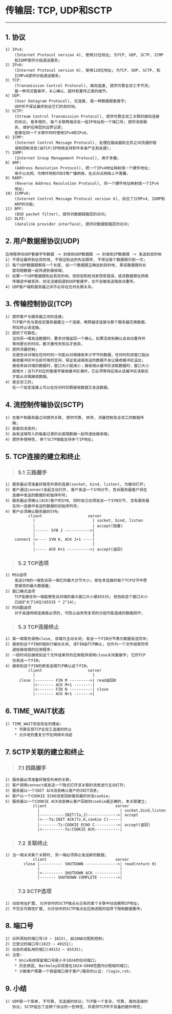 # **传输层: TCP, UDP和SCTP**
***

## **1. 协议**
    1) IPv4:
        (Internet Protocol version 4), 使用32位地址; 为TCP, UDP, SCTP, ICMP
        和IGMP提供分组递送服务;
    2) IPv6:
        (Internet Protocol version 6), 使用128位地址; 为TCP, UDP, SCTP, 和
        ICMPv6提供分组递送服务;
    3) TCP:
        (Transmission Control Protocol), 面向连接, 提供可靠全双工字节流;
        是一种流式套接字，关心确认、超时和重传之类的细节。
    4) UDP:
        (User Datagram Protocol), 无连接, 是一种数据报套接字;
        UDP并不保证最终到达它们的目的地。
    5) SCTP:
        (Stream Control Transmission Protocol), 提供可靠全双工关联的面向连接
        的协议; 是多宿的, 每个关联两端涉及一组IP地址和一个端口号; 提供消息服
        务, 维护应用层的边界记录;
        能够在同一个关联中同时使用IPv4和IPv6。
    6) ICMP:
        (Internet Control Message Protocol), 处理在路由器和主机之间流通的错
        误和控制消息(由TCP/IP网络支持软件本身产生和处理);
    7) IGMP:
        (Internet Group Management Protocol), 用于多播;
    8) ARP:
        (Address Resolution Protocol), 把一个IPv4地址映射成一个硬件地址;
        用于以太网、令牌环网和FDDI等广播网络，在点对点网络上不需要。
    9) RARP:
        (Reverse Address Resolution Protocol), 将一个硬件地址映射成一个IPv4
        地址;
    10) ICMPv6:
        (Internet Control Message Protocol version 6), 综合了ICMPv4, IGMP和
        ARP的功能;
    11) BPF:
        (BSD packet filter), 提供对数据链路层的访问;
    12) DLPI:
        (datalink provider interface), 提供对数据链路层的访问;

## **2. 用户数据报协议(UDP)**
    应用程序向UDP套接字写数据 -> 封装到UDP数据报 -> 封装到IP数据报 -> 发送到目的地
    1) 不保证最终到达目的地, 不保证到达的先后顺序, 不保证每个数据报只到一次;
    2) 每个UDP数据报都有一个长度, 如一个数据报正确达到目的地, 那该数据报的长
       度将随数据一起传递到接收端;
    3) 如果一个UDP数据报到达其目的地，但校验和检测发现有错误，或该数据报在网络
       传输途中被丢弃，则无法被投递到UDP套接字，也不会被发送端自动重传。
    4) UDP客户端和服务器之间不必存在任何长期关系。

## **3. 传输控制协议(TCP)**
    1) 提供客户与服务器之间的连接;
       TCP客户先与某给定服务器建立一个连接，再跨越该连接与那个服务器交换数据，
       然后终止该连接。
    2) 提供了可靠性;
       当向另一端发送数据时，要求对端返回一个确认，如果没收到确认会自动重传并
       等待更长的时间，数次重传失败后才放弃。
    3) 提供流量控制;
       总是告诉对端在任何时刻一次能从对端接收多少字节的数据，任何时刻该窗口指出
       接收缓冲区中当前可用的空间，保证发送端发送的数据不会让接收缓冲区溢出;
       接收来自对端的数据时，窗口大小就减小；接收端从缓冲区读取数据时，窗口大小
       就增大；当TCP对应的套接字接收缓冲区满时，它必须等待应用从该缓冲区读取后
       才能从对端接收数据。
    4) 是全双工的;
       在一个给定连接上可以在任何时刻既接收数据又发送数据。

## **4. 流控制传输协议(SCTP)**
    1) 在客户和服务器之间提供关联, 提供可靠, 排序, 流量控制及全双工的数据传
       输;
    2) 是面向消息的;
    3) 由发送端写入的每条记录的长度随数据一起传递给接收端;
    4) 提供多宿特性, 单个SCTP端能支持多个IP地址;


## **5. TCP连接的建立和终止**
> ### **5.1 三路握手**
    1) 服务器必须准备好接受外来的连接(socket, bind, listen), 为被动打开;
    2) 客户通过connect发起主动打开, 客户发送一个SYN分节, 告诉服务器客户将在
       连接中发送的数据的初始序列号;
    3) 服务器必须确认(ACK)客户的SYN, 同时自己也得发送一个SYN分节, 含有服务器
       在同一连接中发送的数据的初始序列号;
    4) 客户必须确认服务器的SYN;
              client                    server
                |                         | socket, bind, listen
                |                         | accept(阻塞)
                |------ SYN J ----------->|
                |                         |
        connect |<---- SYN K, ACK J+1 ----|
                |                         |
                |----- ACK K+1 ---------->| accept(返回)
> ### **5.2 TCP选项**
    1) MSS选项
        发送SYN的一端告诉另一端它的最大分节大小; 即在本连接的每个TCP分节中愿
        意接受的最大数据量;
    2) 窗口模式选项
        TCP连接任何一端能够告诉对端的最大窗口大小是65535; 但目前这个窗口大小
        已经扩大了14位(65535 * 2^14);
    3) 时间戳选项
        对于高速网络连接是必须的, 可防止由失而复现的分组可能造成的数据损坏;
> ### **5.3 TCP连接终止**
    1) 某一端首先调用close, 该端为主动关闭; 发送一个FIN分节表示数据发送完毕;
    2) 接收到这个FIN的端执行被动关闭, 该FIN由TCP确认; 也作为一个文件结束符传
       递给接收端的应用程序;
    3) 一段时间后接收到这个文件结束符的应用程序调用close关闭套接字; 它的TCP
       也发送一个FIN;
    4) 接收到这个FIN的原发送端TCP确认这个FIN;
              client                    server
                |                         |
          close |-------- FIN M --------->| read返回0
                |<------- ACK M+1 --------|
                |<------- FIN N ----------| close
                |-------- ACK N+1 ------->|


## **6. TIME`_`WAIT状态**
    1) TIME_WAIT状态存在的理由:
        * 可靠实现TCP全双工连接的终止
        * 允许老的重复分节在网络中消逝


## **7. SCTP关联的建立和终止**
> ### **7.1 四路握手**
    1) 服务器必须准备好接受外来的关联;
    2) 客户调用connect或发送一个隐式打开该关联的消息进行主动打开;
    3) 服务器以一个INIT ACK消息确认客户的INIT消息;
    4) 客户以一个COOKIE ECHO消息回射服务器的状态cookie;
    5) 服务器以一个COOKIE ACK消息确认客户回射的cookie是正确的, 本关联建立;
                client                              server
                  |                                   | socket,bind,listen
                  |-----------INIT(Ta,J)------------->| accept
                  |<---Ta:INIT ACK(Tz,K,cookie C)-----|
                  |--------Tz:COOKIE ECHO C---------->| accept(返回)
                  |<----------Ta:COOKIE ACK-----------|
> ### **7.2 关联终止**
    1) 当一端关闭某个关联时, 另一端必须停止发送新的数据;
                client                              server
            close |---------- SHUTDOWN -------------->| read(return 0)
                  |                                   |
                  |<--------- SHUTDOWN ACK -----------|
                  |------- SHUTDOWN COMPLETE -------->|
> ### **7.3 SCTP选项**
    1) 动态地址扩展, 允许协作的SCTP端点从已有的某个关联中动态删除IP地址;
    2) 不完全可靠性扩展, 允许协作的SCTP端点在应用进程的指导下限制数据重传;


## **8. 端口号**
    1) 众所周知的端口号(0 ~ 1023), 由IANA分配和控制;
    2) 已登记的端口号(1023 ~ 49151);
    3) 动态的或私用的端口(49152 ~ 65535);
    4) 注意:
        * Unix系统保留端口号是小于1024的任何端口;
        * 历史原因, Berkeley实现曾在1024~5000范围内分配临时端口;
        * 少数客户需要一个保留端口用于客户/服务的认证: rlogin,rsh;


## **9. 小结**
    1) UDP是一个简单, 不可靠, 无连接的协议; TCP是一个复杂, 可靠, 面向连接的
       协议; SCTP组合了这两个协议的一些特性, 并提供TCP所不具备的额外特性;

